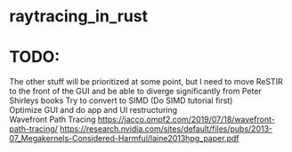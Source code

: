 # raytracing_in_rust

# TODO:
The other stuff will be prioritized at some point, but I need to move ReSTIR to the front of the GUI and be able to diverge significantly from Peter Shirleys books
Try to convert to SIMD (Do SIMD tutorial first)\
Optimize GUI and do app and UI restructuring\
Wavefront Path Tracing https://jacco.ompf2.com/2019/07/18/wavefront-path-tracing/ https://research.nvidia.com/sites/default/files/pubs/2013-07_Megakernels-Considered-Harmful/laine2013hpg_paper.pdf
